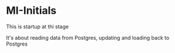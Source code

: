 # MI-Initials
This is startup at thi stage

It's about reading data from Postgres, updating and loading back to Postgres


